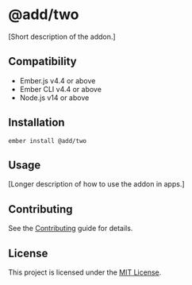 # @add/two

[Short description of the addon.]

## Compatibility

- Ember.js v4.4 or above
- Ember CLI v4.4 or above
- Node.js v14 or above

## Installation

```
ember install @add/two
```

## Usage

[Longer description of how to use the addon in apps.]

## Contributing

See the [Contributing](CONTRIBUTING.md) guide for details.

## License

This project is licensed under the [MIT License](LICENSE.md).
